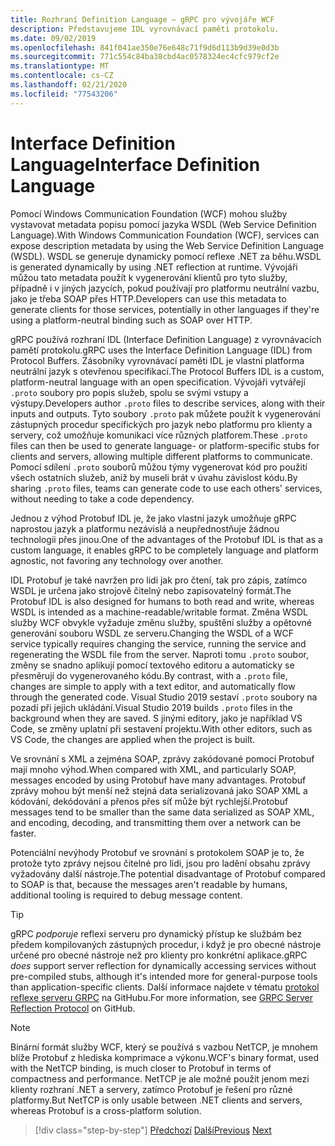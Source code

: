 ```yaml
---
title: Rozhraní Definition Language – gRPC pro vývojáře WCF
description: Představujeme IDL vyrovnávací paměti protokolu.
ms.date: 09/02/2019
ms.openlocfilehash: 841f041ae350e76e648c71f9d6d113b9d39e0d3b
ms.sourcegitcommit: 771c554c84ba38cbd4ac0578324ec4cfc979cf2e
ms.translationtype: MT
ms.contentlocale: cs-CZ
ms.lasthandoff: 02/21/2020
ms.locfileid: "77543206"
---
```

# <a name="interface-definition-language"></a><span data-ttu-id="efc84-103">Interface Definition Language</span><span class="sxs-lookup"><span data-stu-id="efc84-103">Interface Definition Language</span></span>

<span data-ttu-id="efc84-104">Pomocí Windows Communication Foundation (WCF) mohou služby vystavovat metadata popisu pomocí jazyka WSDL (Web Service Definition Language).</span><span class="sxs-lookup"><span data-stu-id="efc84-104">With Windows Communication Foundation (WCF), services can expose description metadata by using the Web Service Definition Language (WSDL).</span></span> <span data-ttu-id="efc84-105">WSDL se generuje dynamicky pomocí reflexe .NET za běhu.</span><span class="sxs-lookup"><span data-stu-id="efc84-105">WSDL is generated dynamically by using .NET reflection at runtime.</span></span> <span data-ttu-id="efc84-106">Vývojáři můžou tato metadata použít k vygenerování klientů pro tyto služby, případně i v jiných jazycích, pokud používají pro platformu neutrální vazbu, jako je třeba SOAP přes HTTP.</span><span class="sxs-lookup"><span data-stu-id="efc84-106">Developers can use this metadata to generate clients for those services, potentially in other languages if they're using a platform-neutral binding such as SOAP over HTTP.</span></span>

<span data-ttu-id="efc84-107">gRPC používá rozhraní IDL (Interface Definition Language) z vyrovnávacích pamětí protokolu.</span><span class="sxs-lookup"><span data-stu-id="efc84-107">gRPC uses the Interface Definition Language (IDL) from Protocol Buffers.</span></span> <span data-ttu-id="efc84-108">Zásobníky vyrovnávací paměti IDL je vlastní platforma neutrální jazyk s otevřenou specifikací.</span><span class="sxs-lookup"><span data-stu-id="efc84-108">The Protocol Buffers IDL is a custom, platform-neutral language with an open specification.</span></span> <span data-ttu-id="efc84-109">Vývojáři vytvářejí `.proto` soubory pro popis služeb, spolu se svými vstupy a výstupy.</span><span class="sxs-lookup"><span data-stu-id="efc84-109">Developers author `.proto` files to describe services, along with their inputs and outputs.</span></span> <span data-ttu-id="efc84-110">Tyto soubory `.proto` pak můžete použít k vygenerování zástupných procedur specifických pro jazyk nebo platformu pro klienty a servery, což umožňuje komunikaci více různých platforem.</span><span class="sxs-lookup"><span data-stu-id="efc84-110">These `.proto` files can then be used to generate language- or platform-specific stubs for clients and servers, allowing multiple different platforms to communicate.</span></span> <span data-ttu-id="efc84-111">Pomocí sdílení `.proto` souborů můžou týmy vygenerovat kód pro použití všech ostatních služeb, aniž by museli brát v úvahu závislost kódu.</span><span class="sxs-lookup"><span data-stu-id="efc84-111">By sharing `.proto` files, teams can generate code to use each others' services, without needing to take a code dependency.</span></span>

<span data-ttu-id="efc84-112">Jednou z výhod Protobuf IDL je, že jako vlastní jazyk umožňuje gRPC naprostou jazyk a platformu nezávislá a neupřednostňuje žádnou technologii přes jinou.</span><span class="sxs-lookup"><span data-stu-id="efc84-112">One of the advantages of the Protobuf IDL is that as a custom language, it enables gRPC to be completely language and platform agnostic, not favoring any technology over another.</span></span>

<span data-ttu-id="efc84-113">IDL Protobuf je také navržen pro lidi jak pro čtení, tak pro zápis, zatímco WSDL je určena jako strojově čitelný nebo zapisovatelný formát.</span><span class="sxs-lookup"><span data-stu-id="efc84-113">The Protobuf IDL is also designed for humans to both read and write, whereas WSDL is intended as a machine-readable/writable format.</span></span> <span data-ttu-id="efc84-114">Změna WSDL služby WCF obvykle vyžaduje změnu služby, spuštění služby a opětovné generování souboru WSDL ze serveru.</span><span class="sxs-lookup"><span data-stu-id="efc84-114">Changing the WSDL of a WCF service typically requires changing the service, running the service and regenerating the WSDL file from the server.</span></span> <span data-ttu-id="efc84-115">Naproti tomu `.proto` soubor, změny se snadno aplikují pomocí textového editoru a automaticky se přesměrují do vygenerovaného kódu.</span><span class="sxs-lookup"><span data-stu-id="efc84-115">By contrast, with a `.proto` file, changes are simple to apply with a text editor, and automatically flow through the generated code.</span></span> <span data-ttu-id="efc84-116">Visual Studio 2019 sestaví `.proto` soubory na pozadí při jejich ukládání.</span><span class="sxs-lookup"><span data-stu-id="efc84-116">Visual Studio 2019 builds `.proto` files in the background when they are saved.</span></span> <span data-ttu-id="efc84-117">S jinými editory, jako je například VS Code, se změny uplatní při sestavení projektu.</span><span class="sxs-lookup"><span data-stu-id="efc84-117">With other editors, such as VS Code, the changes are applied when the project is built.</span></span>

<span data-ttu-id="efc84-118">Ve srovnání s XML a zejména SOAP, zprávy zakódované pomocí Protobuf mají mnoho výhod.</span><span class="sxs-lookup"><span data-stu-id="efc84-118">When compared with XML, and particularly SOAP, messages encoded by using Protobuf have many advantages.</span></span> <span data-ttu-id="efc84-119">Protobuf zprávy mohou být menší než stejná data serializovaná jako SOAP XML a kódování, dekódování a přenos přes síť může být rychlejší.</span><span class="sxs-lookup"><span data-stu-id="efc84-119">Protobuf messages tend to be smaller than the same data serialized as SOAP XML, and encoding, decoding, and transmitting them over a network can be faster.</span></span>

<span data-ttu-id="efc84-120">Potenciální nevýhody Protobuf ve srovnání s protokolem SOAP je to, že protože tyto zprávy nejsou čitelné pro lidi, jsou pro ladění obsahu zprávy vyžadovány další nástroje.</span><span class="sxs-lookup"><span data-stu-id="efc84-120">The potential disadvantage of Protobuf compared to SOAP is that, because the messages aren't readable by humans, additional tooling is required to debug message content.</span></span>

> [!TIP]
> <span data-ttu-id="efc84-121">gRPC *podporuje* reflexi serveru pro dynamický přístup ke službám bez předem kompilovaných zástupných procedur, i když je pro obecné nástroje určené pro obecné nástroje než pro klienty pro konkrétní aplikace.</span><span class="sxs-lookup"><span data-stu-id="efc84-121">gRPC *does* support server reflection for dynamically accessing services without pre-compiled stubs, although it's intended more for general-purpose tools than application-specific clients.</span></span> <span data-ttu-id="efc84-122">Další informace najdete v tématu [protokol reflexe serveru GRPC](https://github.com/grpc/grpc/blob/master/doc/server-reflection.md) na GitHubu.</span><span class="sxs-lookup"><span data-stu-id="efc84-122">For more information, see [GRPC Server Reflection Protocol](https://github.com/grpc/grpc/blob/master/doc/server-reflection.md) on GitHub.</span></span>

> [!NOTE]
> <span data-ttu-id="efc84-123">Binární formát služby WCF, který se používá s vazbou NetTCP, je mnohem blíže Protobuf z hlediska komprimace a výkonu.</span><span class="sxs-lookup"><span data-stu-id="efc84-123">WCF's binary format, used with the NetTCP binding, is much closer to Protobuf in terms of compactness and performance.</span></span> <span data-ttu-id="efc84-124">NetTCP je ale možné použít jenom mezi klienty rozhraní .NET a servery, zatímco Protobuf je řešení pro různé platformy.</span><span class="sxs-lookup"><span data-stu-id="efc84-124">But NetTCP is only usable between .NET clients and servers, whereas Protobuf is a cross-platform solution.</span></span>

>[!div class="step-by-step"]
><span data-ttu-id="efc84-125">[Předchozí](approach.md)
>[Další](network-protocols.md)</span><span class="sxs-lookup"><span data-stu-id="efc84-125">[Previous](approach.md)
[Next](network-protocols.md)</span></span>

